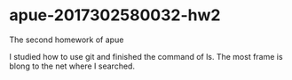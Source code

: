 # apue-2017302580032-hw2
The second homework of apue

I studied how to use git and finished the command of ls. The most frame is blong to the net where I searched.
